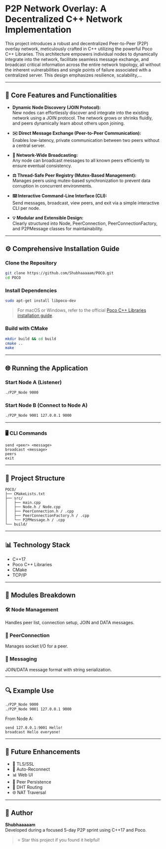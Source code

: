 # P2P Network Overlay: A Decentralized C++ Network Implementation

This project introduces a robust and decentralized Peer-to-Peer (P2P) overlay network, meticulously crafted in C++ utilizing the powerful Poco C++ Libraries. This architecture empowers individual nodes to dynamically integrate into the network, facilitate seamless message exchange, and broadcast critical information across the entire network topology, all without the inherent vulnerabilities and single points of failure associated with a centralized server. This design emphasizes resilience, scalability,...

---

## 🌟 Core Features and Functionalities

- **Dynamic Node Discovery (JOIN Protocol):**  
  New nodes can effortlessly discover and integrate into the existing network using a JOIN protocol. The network grows or shrinks fluidly, and peers dynamically learn about others upon joining.

- **✉️ Direct Message Exchange (Peer-to-Peer Communication):**  
  Enables low-latency, private communication between two peers without a central server.

- **🎤 Network-Wide Broadcasting:**  
  Any node can broadcast messages to all known peers efficiently to ensure eventual consistency.

- **⚖️ Thread-Safe Peer Registry (Mutex-Based Management):**  
  Manages peers using mutex-based synchronization to prevent data corruption in concurrent environments.

- **⌨️ Interactive Command-Line Interface (CLI):**  
  Send messages, broadcast, view peers, and exit via a simple interactive CLI per node.

- **💡 Modular and Extensible Design:**  
  Clearly structured into Node, PeerConnection, PeerConnectionFactory, and P2PMessage classes for maintainability.

---

## ⚙️ Comprehensive Installation Guide

### Clone the Repository

```bash
git clone https://github.com/Shubhaaaaam/POCO.git
cd POCO
```

### Install Dependencies

```bash
sudo apt-get install libpoco-dev
```

> For macOS or Windows, refer to the official [Poco C++ Libraries installation guide](https://pocoproject.org/).

### Build with CMake

```bash
mkdir build && cd build
cmake ..
make
```

---

## 🌐 Running the Application

### Start Node A (Listener)

```bash
./P2P_Node 9000
```

### Start Node B (Connect to Node A)

```bash
./P2P_Node 9001 127.0.0.1 9000
```

---

### 🖥️ CLI Commands

```text
send <peer> <message>
broadcast <message>
peers
exit
```

---

## 📁 Project Structure

```
POCO/
├── CMakeLists.txt
├── src/
│   ├── main.cpp
│   ├── Node.h / Node.cpp
│   ├── PeerConnection.h / .cpp
│   ├── PeerConnectionFactory.h / .cpp
│   └── P2PMessage.h / .cpp
└── build/
```

---

## 📊 Technology Stack

- C++17
- Poco C++ Libraries
- CMake
- TCP/IP

---

## 🧠 Modules Breakdown

### 🛠️ Node Management
Handles peer list, connection setup, JOIN and DATA messages.

### 🚀 PeerConnection
Manages socket I/O for a peer.

### 📝 Messaging
JOIN/DATA message format with string serialization.

---

## 🔍 Example Use

```bash
./P2P_Node 9000
./P2P_Node 9001 127.0.0.1 9000
```

From Node A:

```text
send 127.0.0.1:9001 Hello!
broadcast Hello everyone!
```

---

## 🚀 Future Enhancements

- 🔐 TLS/SSL
- 🔁 Auto-Reconnect
- 📊 Web UI
- 💾 Peer Persistence
- 🧭 DHT Routing
- 🌐 NAT Traversal

---

## 👤 Author

**Shubhaaaaam**  
Developed during a focused 5-day P2P sprint using C++17 and Poco.

> ⭐️ Star this project if you found it helpful!

